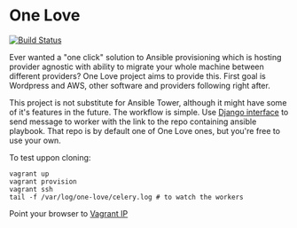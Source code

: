 One Love
========

[![Build Status](https://travis-ci.org/one-love/one-love.svg?branch=master)](https://travis-ci.org/one-love/one-love)

Ever wanted a "one click" solution to Ansible provisioning which is hosting
provider agnostic with ability to migrate your whole machine between different
providers? One Love project aims to provide this. First goal is Wordpress and
AWS, other software and providers following right after.

This project is not substitute for Ansible Tower, although it might have some
of it's features in the future. The workflow is simple. Use [Django interface](https://github.com/one-love/web) to send message to worker with the link to the repo containing ansible playbook. That repo is by default one of One Love ones, but
you're free to use your own.

To test uppon cloning:

    vagrant up
    vagrant provision
    vagrant ssh
    tail -f /var/log/one-love/celery.log # to watch the workers
    
Point your browser to [Vagrant IP](http://192.168.33.33/provision/)
